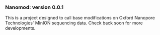 ### Nanomod: version 0.0.1 ###

This is a project designed to call base modifications on Oxford Nanopore Technologies' MinION sequencing data. Check back soon for more developments.